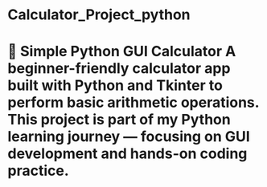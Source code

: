 # Calculator_Project_python
# 🧮 Simple Python GUI Calculator  A beginner-friendly calculator app built with Python and Tkinter to perform basic arithmetic operations. This project is part of my Python learning journey — focusing on GUI development and hands-on coding practice.
